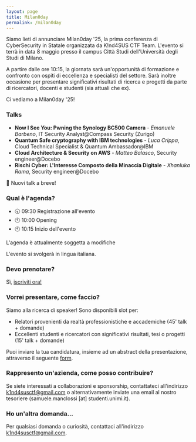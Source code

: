 ```yaml
---
layout: page
title: Milan0day
permalink: /milan0day
---
```


Siamo lieti di annunciare Milan0day '25, la prima conferenza di CyberSecurity in Statale organizzata da K!nd4SUS CTF Team. L'evento si terrà in data 8 maggio presso il campus Città Studi dell'Università degli Studi di Milano. 

A partire dalle ore 10:15, la giornata sarà un'opportunità di formazione e confronto con ospiti di eccellenza e specialisti del settore. Sarà inoltre occasione per presentare significativi risultati di ricerca e progetti da parte di ricercatori, docenti e studenti (sia attuali che ex). 

Ci vediamo a Milan0day '25!

### Talks

- **Now I See You: Pwning the Synology BC500 Camera** - *Emanuele Barbeno*, IT Security Analyst@Compass Security (Zurigo)
- **Quantum Safe cryptography with IBM technologies** - *Luca Crippa*, Cloud Technical Specialist & Quantum Ambassador@IBM
- **Cloud Architecture & Security on AWS** - *Matteo Balasco*, Security engineer@Docebo
- **Rischi Cyber: L'Interesse Composto della Minaccia Digitale** - *Xhanluka Rama*, Security engineer@Docebo

🔔 Nuovi talk a breve!

### Qual è l'agenda?

- 🕤 09:30 Registrazione all'evento
- 🕙 10:00 Opening
- 🕙 10:15 Inizio dell'evento

L'agenda è attualmente soggetta a modifiche

L'evento si svolgerà in lingua italiana.

### Devo prenotare?
Sì, [iscriviti ora!](https://www.eventbrite.com/e/biglietti-milan0day-2025-cybersecurity-conference-1302856772679)

### Vorrei presentare, come faccio?

Siamo alla ricerca di speaker! Sono disponibili slot per: 
- Relatori provenienti da realtà professionistiche e accademiche (45' talk + domande)
- Eccellenti studenti e ricercatori con significativi risultati, tesi o progetti (15' talk + domande)

Puoi inviare la tua candidatura, insieme ad un abstract della presentazione, attraverso il seguente [form](https://docs.google.com/forms/d/e/1FAIpQLScz3Xa9zS1EZiQkyT6Pz3-Cxw9kXj1gWqJFWuixRVLEJsxrrw/viewform?usp=dialog). 

### Rappresento un'azienda, come posso contribuire?
Se siete interessati a collaborazioni e sponsorship, contattateci all'indirizzo k1nd4susctf@gmail.com o alternativamente inviate una email al nostro tesoriere (samuele.manclossi [at] studenti.unimi.it).

### Ho un'altra domanda...

Per qualsiasi domanda o curiosità, contattaci all'indirizzo k1nd4susctf@gmail.com.
